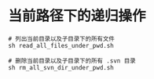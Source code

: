 # 当前路径下的递归操作

    # 列出当前目录以及子目录下的所有文件
    sh read_all_files_under_pwd.sh

    # 删除当前目录以及子目录下的所有 .svn 目录
    sh rm_all_svn_dir_under_pwd.sh

